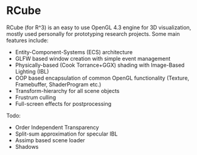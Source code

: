 # RCube

RCube (for R^3) is an easy to use OpenGL 4.3 engine for 3D visualization, mostly used personally for prototyping research projects.
Some main features include:

- Entity-Component-Systems (ECS) architecture
- GLFW based window creation with simple event management
- Physically-based (Cook Torrance+GGX) shading with Image-Based Lighting (IBL)
- OOP based encapsulation of common OpenGL functionality (Texture, Framebuffer, ShaderProgram etc.)
- Transform-hierarchy for all scene objects
- Frustrum culling
- Full-screen effects for postprocessing

Todo:

- Order Independent Transparency
- Split-sum approximation for specular IBL
- Assimp based scene loader
- Shadows
